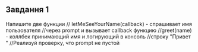 ## Завдання 1

Напишите две функции
// letMeSeeYourName(callback) - спрашивает имя пользователя
//через prompt и вызывает callback функцию
//greet(name) - коллбек принимающий имя и логирующий в консоль
//строку "Привет <name>"
//Реализуй проверку, что prompt не пустой




